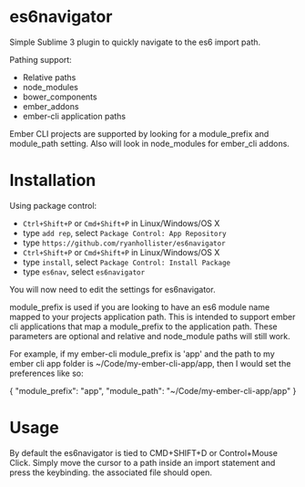# es6navigator

Simple Sublime 3 plugin to quickly navigate to the es6 import path.

Pathing support:
- Relative paths
- node_modules
- bower_components
- ember_addons
- ember-cli application paths

Ember CLI projects are supported by looking for a module_prefix and module_path setting. Also will look in node_modules for ember_cli addons.

# Installation

Using package control:

* `Ctrl+Shift+P` or `Cmd+Shift+P` in Linux/Windows/OS X
* type `add rep`, select `Package Control: App Repository`
* type `https://github.com/ryanhollister/es6navigator`
* `Ctrl+Shift+P` or `Cmd+Shift+P` in Linux/Windows/OS X
* type `install`, select `Package Control: Install Package`
* type `es6nav`, select `es6navigator`

You will now need to edit the settings for es6navigator.

module_prefix is used if you are looking to have an es6 module name mapped to your projects application path. This is intended to support ember cli applications that map a module_prefix to the application path. These parameters are optional and relative and node_module paths will still work.

For example, if my ember-cli module_prefix is 'app' and the path to my ember cli app folder is ~/Code/my-ember-cli-app/app, then I would set the preferences like so:

{
    "module_prefix": "app", 
    "module_path": "~/Code/my-ember-cli-app/app"
}

# Usage

By default the es6navigator is tied to CMD+SHIFT+D or Control+Mouse Click. Simply move the cursor to a path inside an import statement and press the keybinding. the associated file should open.
